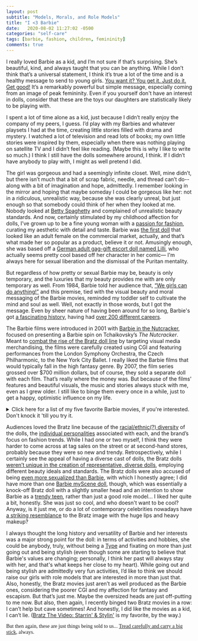 ```yaml
---
layout: post
subtitle: "Models, Morals, and Role Models"
title: "I <3 Barbie"
date:   2020-08-02 11:27:02 -0500
categories: "self-care"
tags: [barbie, fashion, children, femininity]
comments: true
---
```

I really loved Barbie as a kid, and I’m not sure if that’s surprising. She’s beautiful, kind, and always taught that you can be anything. While I don’t think that’s a universal statement, I think it’s true a lot of the time and is a healthy message to send to young girls. <a href="https://www.psychologytoday.com/us/blog/the-squeaky-wheel/201101/how-attain-real-personal-empowerment" target="_blank">You want it? You get it. Just do it. Get good!</a> It’s a remarkably powerful but simple message, especially coming from an image of peak femininity. Even if you yourself don't have an interest in dolls, consider that these are the toys our daughters are statistically likely to be playing with.<!-- more -->

I spent a lot of time alone as a kid, just because I didn’t really enjoy the company of my peers, I guess. I’d play with my Barbies and whatever playsets I had at the time, creating little stories filled with drama and mystery. I watched a lot of television and read lots of books; my own little stories were inspired by them, especially when there was nothing playing on satellite TV and I didn’t feel like reading. (Maybe this is why I like to write so much.) I think I still have the dolls somewhere around, I think. If I didn’t have anybody to play with, I might as well pretend I did.

The girl was gorgeous and had a seemingly infinite closet. Well, mine didn’t, but there isn’t much that a bit of scrap fabric, needle, and thread can’t do-- along with a bit of imagination and hope, admittedly. I remember looking in the mirror and hoping that maybe someday I could be gorgeous like her: not in a ridiculous, unrealistic way, because she was clearly unreal, but just enough so that somebody could think of her when they looked at me. Nobody looked at <a href="https://www.youtube.com/watch?v=qnKy0Udrujs" target="_blank">Betty Spaghetty</a> and complained of unrealistic beauty standards. And now, certainly stimulated by my childhood affection for dolls, I’ve grown up to be a fine young woman with a <a href="https://www.youtube.com/watch?v=cqr4pNyXgkk" target="_blank">passion for fashion</a>, curating my aesthetic with detail and taste. Barbie was <a href="http://www.plosin.com/beatbegins/projects/wolf.html" target="_blank">the first doll</a> that looked like an adult female on the commercial market, actually, and that’s what made her so popular as a product, believe it or not. Amusingly enough, she was based off a <a href="https://www.messynessychic.com/2016/01/29/meet-lilli-the-high-end-german-call-girl-who-became-americas-iconic-barbie-doll/" target="_blank">German adult gag-gift escort doll named Lilli</a>, who actually seems pretty cool based off her character in her comic— I'm always here for sexual liberation and the dismissal of the Puritan mentality.

But regardless of how pretty or sexual Barbie may be, beauty is only temporary, and the luxuries that my beauty provides me with are only temporary as well. From 1984, Barbie told her audience that, <a href="https://www.youtube.com/watch?v=CXVFrHwXHwA" target="_blank">“We girls can do anything!”</a> and this premise, tied with the visual beauty and moral messaging of the Barbie movies, reminded my toddler self to cultivate the mind and soul as well. Well, not exactly in those words, but I got the message. Even by sheer nature of having been around for so long, Barbie's got <a href="https://theculturetrip.com/north-america/usa/articles/the-history-of-the-barbie-doll/" target="_blank">a fascinating history</a>, having had <a href="https://en.wikipedia.org/wiki/Barbie%27s_careers" target="_blank">over 200 different careers</a>.

The Barbie films were introduced in 2001 with <a href="https://en.wikipedia.org/wiki/Barbie_in_the_Nutcracker" target="_blank">Barbie in the Nutcracker</a>, focused on presenting a Barbie spin on Tchaikovsky’s <em>The Nutcracker</em>. Meant to <a href="https://www.newyorker.com/magazine/2018/01/22/when-barbie-went-to-war-with-bratz" target="_blank">combat the rise of the Bratz doll line</a> by targeting visual media merchandising, the films were carefully created using CGI and featuring performances from the London Symphony Orchestra, the Czech Philharmonic, to the New York City Ballet. I really liked the Barbie films that would typically fall in the high fantasy genre. By 2007, the film series grossed over $700 million dollars, but of course, they sold a separate doll with each film. That’s really where the money was. But because of the films' features and beautiful visuals, the music and stories always stuck with me, even as I grew older. I still like to binge them every once in a while, just to get a happy, optimistic influence on my life.

<p><details>
	<summary>Click here for a list of my five favorite Barbie movies, if you're interested. Don't knock it 'till you try it.</summary>
<ul><li><a style="font-family: gentle; display: initial;" target="_blank" href="https://www.youtube.com/watch?v=gxHyt-EPx_o">Barbie in Swan Lake </a>The artistic value is key here: the presentation of <a href="https://www.youtube.com/watch?v=d1kJrLEr1gA" target="_blank">Tchaikovsky’s compositions</a> from Swan Lake with the CGI renditions of the New York Ballet Company’s dances through the eyes of Barbie’s aesthetic is pure gold for the eyes. From the dances to the outfits to the choice in palette, the film creates <a href="https://www.youtube.com/watch?v=xusU0k6S00Q" target="_blank">a beautiful, timeless image</a> that was lasting for my child self. It’s educational in its form and entertaining in its story. It’s certainly my favorite, especially because it’s one of the first I ever watched. Sentimental value, you know?</li>
<li><a style="font-family: gentle; display: initial;" target="_blank" href="https://www.youtube.com/watch?v=fmksws0y1ik">Barbie and the Three Musketeers </a>Barbie and her friends are total <a href="https://www.youtube.com/watch?v=AhNm5SLXVN4" target="_blank">badasses</a> in this one. Here, Barbie and her friends become the first female musketeers. While this was impossible at the time, the 17th century lens feels believable and natural, regardless. The film focuses on the power of friendship and collaboration: two (or do I mean three or four in this specific case?) heads are not one, and there is strength in numbers. I often preach to my female friends that queens fix each others crowns, because <a href="https://hackspirit.com/toxic-femininity/" target="_blank">toxic femininity</a> can be so tempting.</li>
<li><a style="font-family: gentle; display: initial;" href="https://www.youtube.com/watch?v=B1q6E8dvqD0" target="_blank">Barbie as the Island Princess </a>Being alone on an island with a bunch of talking animals sounds slightly disconcerting, but I certainly see the appeal. This one presents barbie as Ro, a girl who is found on the island years after being washed ashore, and then returned back to civilization, being forced to learn to tolerate people along the way. The supporting characters are unique and filled with personality, from Barbie’s animal friends to the supporting love interest. The colors in the film are bright, tropical, and saturated, making me think of summer in the best way. I think this one is a particular favorite for me in terms of the adventurous soundtrack and <a href="https://youtu.be/zMUG814aUSM?t=17" target="_blank">Barbie’s songs</a> themselves. Barbie’s a little shy in this one, but grows into her destined position with comfort during the duration of the film; as a girl that took quite a bit of time to grow comfortable in her own skin myself, I really like that.</li>
<li><a style="font-family: gentle; display: initial;" target="_blank" href="https://youtu.be/-2yumjGzFlA">Barbie and the Twelve Dancing Princesses </a>The soundtrack is a beautiful one here, ethereal and dainty. I'll always think <a href="https://youtu.be/SaibrO3vcI0" target="_blank">the development of the dance-focused Barbie films</a> is quite cool. Barbie in this film plays Genevive, who's smart, confident, and independent, like her 11 other sisters. Imagine being able to escape home and get a nearly infinite number of wishes and having 11 other sisters to constantly hang out with. Now that's escapism, LOL.</li>
<li><a style="font-family: gentle; display: initial;" target="_blank" href="https://www.youtube.com/watch?v=B4GXiM9tDsY">Barbie: A Fashion Fairytale </a>Honestly, I just rewatched this one and ended up tearing up at the end. Maybe I'm overemotional, but can you blame me? I'm fragile! Anyway, for the first time in this list, Barbie isn't playing another character. Instead, Barbie is playing Barbie, after she's dumped by Ken over a voicemail. She flies to Paris and helps her auntie earn the money to keep her fashion business. While a seemingly normal (well, as normal as a Barbie can get) story on the surface, faires and magic are introduced as a means of helping the business survive. What really sells me on this one is the humor and adorable characters. Like, there's this whole subplot about Ken trying to get to Paris in a single day, with obstacles constantly getting in his way, so that he could win Barbie back. It's pretty entertaining. Also, Barbie and the Three Musketeers is referenced multiple times in the film as a movie that Barbie has performed in, and I just think that's cool.</li></ul>
</details></p>

Audiences loved the Bratz line because of the <a href="https://medium.com/@emilysoreybackus/barbies-bratz-and-racial-representation-5cfc94a9853" target="_blank">racial/ethnic(?) diversity</a> of the dolls, the <a href="https://tvtropes.org/pmwiki/pmwiki.php/Characters/Bratz" target="_blank">individual personalities</a> associated with each, and the brand’s focus on fashion trends. While I had one or two myself, I think they were harder to come across at tag sales on the street or at second-hand stores, probably because they were so new and trendy. Retrospectively, while I certainly see the appeal of having a diverse cast of dolls, the Bratz dolls <a href="https://mashable.com/feature/barbie-diverse-inclusive/" target="_blank">weren’t unique in the creation of representative, diverse dolls</a>, employing different beauty ideals and standards. The Bratz dolls were also accused of being <a href="https://www.msn.com/en-us/news/other/are-bratz-dolls-too-sexy/ar-AAcwm6" target="_blank">even more sexualized than Barbie</a>, with which I honestly agree; I did have more than one <a href="https://en.wikipedia.org/wiki/My_Scene" target="_blank">Barbie myScene doll</a>, though, which was essentially a knock-off Bratz doll with a slightly smaller head and an intention to show Barbie as a <a href="https://www.youtube.com/watch?v=IKCiYD9tozY" target="_blank">trendy teen</a>, rather than just a good role model... I liked her quite a bit, honestly. She was just so cool, and who doesn't want to be cool? Anyway, is it just me, or do a lot of contemporary celebrities nowadays have <a href="https://www.dailymail.co.uk/femail/article-4523250/People-say-Bratz-Dolls-taught-make-up.html" target="_blank">a striking resemblance</a> to the Bratz image with the huge lips and heavy makeup?

I always thought the long history and versatility of Barbie and her interests was a major strong point for the doll: in terms of activities and hobbies, she could be anybody, truly, without being a <a href="https://tvtropes.org/pmwiki/pmwiki.php/Characters/Bratz" target="_blank">Type</a> and fixating on more than just going out and being stylish (even though some are starting to believe that Barbie's values are changing; personally, I think her past will always stay with her, and that's what keeps her close to my heart). While going out and being stylish are admittedly very fun activities, I’d like to think we should raise our girls with role models that are interested in more than just that. Also, honestly, the Bratz movies just aren’t as well produced as the Barbie ones, considering the poorer CGI and my affection for fantasy and escapism. But that’s just me. Maybe the oversized heads are just off-putting to me now. But also, then again, I recently binged two Bratz movies in a row: I can’t help but cave sometimes! And honestly, I did like the movies as a kid, I can’t lie. (<a href="https://www.youtube.com/watch?v=AZd_HKfel0Q&t=60s" target="_blank">Bratz The Video: Starrin' & Stylin'</a> is my favorite, by the way.)

<p style="font-family: gentle;">But then again, these are just things being sold to us... <a href="{{ base.url }}/contact/2020/06/09/mottos/">Tread carefully and carry a big stick</a>, always.</p>
